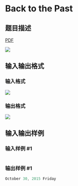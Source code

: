 # Back to the Past

## 题目描述

[problemUrl]: https://uva.onlinejudge.org/index.php?option=com_onlinejudge&Itemid=8&category=866&page=show_problem&problem=4913

[PDF](https://uva.onlinejudge.org/external/130/p13025.pdf)

![](https://cdn.luogu.com.cn/upload/vjudge_pic/UVA13025/0c1609bbf0a196c619a632613d0b0a167493a8a2.png)

## 输入输出格式

### 输入格式

![](https://cdn.luogu.com.cn/upload/vjudge_pic/UVA13025/86f5d2a9a68de2f25a7ec90f627a7265fd9fad10.png)

### 输出格式

![](https://cdn.luogu.com.cn/upload/vjudge_pic/UVA13025/9fa699e4af285bd89b658432f33f04a1bde6bac0.png)

## 输入输出样例

### 输入样例 #1

```cpp

```
### 输出样例 #1

```cpp
October 30, 2015 Friday
```


